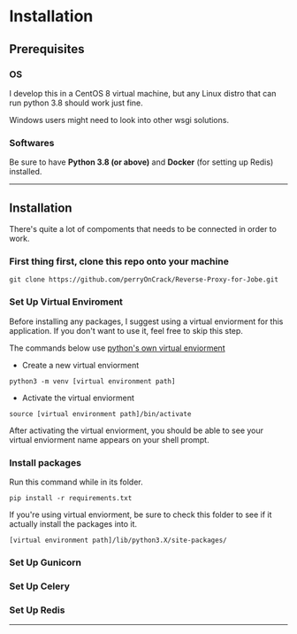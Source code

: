 # Installation

## Prerequisites

### OS

I develop this in a CentOS 8 virtual machine, but any Linux distro that can run python 3.8 should work just fine.

Windows users might need to look into other wsgi solutions.

### Softwares

Be sure to have **Python 3.8 (or above)** and **Docker** (for setting up Redis) installed.

---

## Installation

There's quite a lot of compoments that needs to be connected in order to work.

### First thing first, clone this repo onto your machine

```
git clone https://github.com/perryOnCrack/Reverse-Proxy-for-Jobe.git
```

### Set Up Virtual Enviroment

Before installing any packages, I suggest using a virtual enviorment for this application. If you don't want to use it, feel free to skip this step.

The commands below use [python's own virtual enviorment](https://docs.python.org/3/library/venv.html)

* Create a new virtual enviorment

```
python3 -m venv [virtual environment path]
```

* Activate the virtual enviorment

```
source [virtual environment path]/bin/activate
```

After activating the virtual enviorment, you should be able to see your virtual enviorment name appears on your shell prompt.

### Install packages

Run this command while in its folder.

```
pip install -r requirements.txt
```

If you're using virtual enviorment, be sure to check this folder to see if it actually install the packages into it.

```
[virtual environment path]/lib/python3.X/site-packages/
```

### Set Up Gunicorn



### Set Up Celery



### Set Up Redis



---